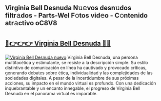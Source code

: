 ## Virginia Bell Desnuda N𝚞𝚎vos desn𝚞dos filtr𝚊dos - Parts-Wel F𝚘tos vid𝚎o - C𝚘ntenido atr𝚊ctivo oC8V8

# <h2><a href="http://mbcj6o.tromn.icu/?c=Virginia+Bell+Desnuda">🔗👉👉👉 Virginia Bell Desnuda 🔗🔗</a></h2>

[![Virginia Bell Desnuda nuevo](https://i.imgur.com/pEAQMta.gif)](http://mbcj6o.tromn.icu/?c=Virginia+Bell+Desnuda)
Virginia Bell Desnuda, una persona multifacética y estimulante, se resiste a la descripción simple. Su estilo distintivo de comunicación en línea ha cautivado y provocado críticas, generando debates sobre ética, individualidad y las complejidades de las sociedades digitales. A pesar de la incertidumbre de sus próximas acciones, su impacto en el mundo virtual es profundo. Con una dedicación inquebrantable y un encanto innegable, el progreso de Virginia Bell Desnuda en el panorama virtual es imparable.
